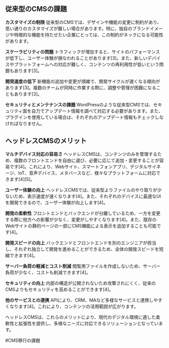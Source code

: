 ## 従来型のCMSの課題

**カスタマイズの制限**
従来型のCMSでは、デザインや機能の変更に制約があり、思い通りのカスタマイズが難しい場合があります。特に、独自のブランドイメージや特徴的な機能を持たせたい企業にとっては、この制約がネックになる可能性があります。

**スケーラビリティの問題**
トラフィックが増加すると、サイトのパフォーマンスが低下し、ユーザー体験が損なわれることがあります[3]。また、新しいデバイスやプラットフォームへの対応が難しく、コンテンツの再利用性が低いという問題もあります[3]。

**開発速度の低下**
新機能の追加や変更が煩雑で、開発サイクルが遅くなる傾向があります[3]。複数のチームが同時に作業する際に、調整や管理が困難になることもあります[3]。

**セキュリティとメンテナンスの課題**
WordPressのような従来型CMSでは、セキュリティ面を自力でアップデート情報を調べて対応する必要があります。また、プラグインを使用している場合は、それぞれのアップデート情報もチェックしなければなりません。

## ヘッドレスCMSのメリット

**マルチデバイス対応の容易さ**
ヘッドレスCMSは、コンテンツのみを管理するため、複数のフロントエンドを自由に選び、必要に応じて追加・変更することが容易です[4]。これにより、Webサイト、スマートフォンアプリ、デジタルサイネージ、IoT、音声デバイス、メタバースなど、様々なプラットフォームに対応できます[4][5]。

**ユーザー体験の向上**
ヘッドレスCMSでは、従来型よりファイルのやり取りが少ないため、表示速度が速くなります[4]。また、それぞれのデバイスに最適なUIを開発できるので、ユーザー体験が向上します[4]。

**開発の柔軟性**
フロントエンドとバックエンドが分離しているため、一方を変更する際に他方への影響が少なく、変更がしやすくなります[4]。また、既存のWebサイトの静的ページの一部にCMS機能による表示を追加することも可能です[4]。

**開発スピードの向上**
バックエンドとフロントエンドを別のエンジニアが担当し、それぞれ独立して開発を進めることができるため、全体の開発スピードを短縮できます[4]。

**サーバー負荷の軽減とコスト削減**
閲覧用ファイルを作成しないため、サーバー負荷が少なく、コストも削減できます[4]。

**セキュリティの向上**
内部の構造が公開されないため攻撃されにくく、従来のCMSよりもセキュリティを高めることができます[4]。

**他のサービスとの連携**
APIにより、CRM、MAなど多様なサービスと連携しやすくなります[4]。これにより、コンテンツの活用範囲が広がります。

ヘッドレスCMSは、これらのメリットにより、現代のデジタル環境に適した柔軟性と拡張性を提供し、多様なニーズに対応できるソリューションとなっています。

#CMS移行の課題